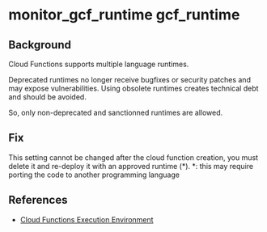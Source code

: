 # monitor_gcf_runtime gcf_runtime

## Background

Cloud Functions supports multiple language runtimes.

Deprecated runtimes no longer receive bugfixes or security patches and may expose vulnerabilities.
Using obsolete runtimes creates technical debt and should be avoided.

So, only non-deprecated and sanctionned runtimes are allowed.

## Fix

This setting cannot be changed after the cloud function creation, you must delete it and re-deploy it with an approved runtime (*).
*: this may require porting the code to another programming language

## References

- [Cloud Functions Execution Environment](https://cloud.google.com/functions/docs/concepts/exec)

